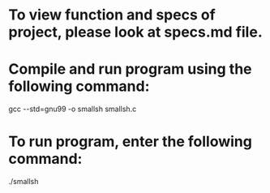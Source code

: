# To view function and specs of project, please look at specs.md file.

# Compile and run program using the following command:

gcc --std=gnu99 -o smallsh smallsh.c

# To run program, enter the following command:

./smallsh
